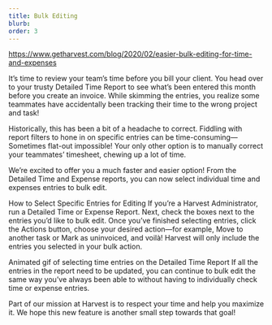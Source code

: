 ```yaml
---
title: Bulk Editing
blurb:
order: 3
---
```


https://www.getharvest.com/blog/2020/02/easier-bulk-editing-for-time-and-expenses

It’s time to review your team’s time before you bill your client. You head over to your trusty Detailed Time Report to see what’s been entered this month before you create an invoice. While skimming the entries, you realize some teammates have accidentally been tracking their time to the wrong project and task!

Historically, this has been a bit of a headache to correct. Fiddling with report filters to hone in on specific entries can be time-consuming—Sometimes flat-out impossible! Your only other option is to manually correct your teammates’ timesheet, chewing up a lot of time.

We’re excited to offer you a much faster and easier option! From the Detailed Time and Expense reports, you can now select individual time and expenses entries to bulk edit.

How to Select Specific Entries for Editing
If you’re a Harvest Administrator, run a Detailed Time or Expense Report. Next, check the boxes next to the entries you’d like to bulk edit. Once you’ve finished selecting entries, click the Actions button, choose your desired action—for example, Move to another task or Mark as uninvoiced, and voilà! Harvest will only include the entries you selected in your bulk action.

Animated gif of selecting time entries on the Detailed Time Report
If all the entries in the report need to be updated, you can continue to bulk edit the same way you’ve always been able to without having to individually check time or expense entries.

Part of our mission at Harvest is to respect your time and help you maximize it. We hope this new feature is another small step towards that goal!
